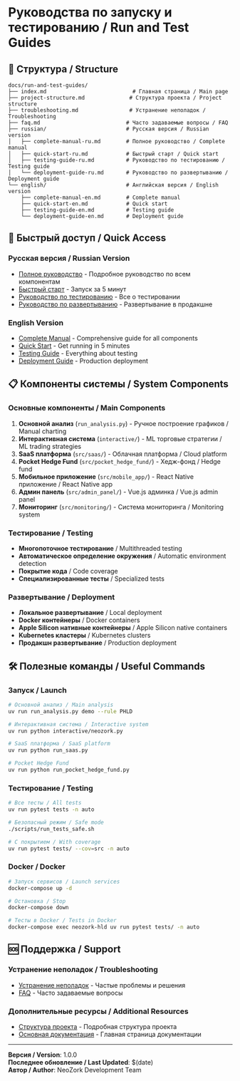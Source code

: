 # Руководства по запуску и тестированию / Run and Test Guides

## 📁 Структура / Structure

```
docs/run-and-test-guides/
├── index.md                           # Главная страница / Main page
├── project-structure.md              # Структура проекта / Project structure
├── troubleshooting.md                # Устранение неполадок / Troubleshooting
├── faq.md                           # Часто задаваемые вопросы / FAQ
├── russian/                         # Русская версия / Russian version
│   ├── complete-manual-ru.md        # Полное руководство / Complete manual
│   ├── quick-start-ru.md            # Быстрый старт / Quick start
│   ├── testing-guide-ru.md          # Руководство по тестированию / Testing guide
│   └── deployment-guide-ru.md       # Руководство по развертыванию / Deployment guide
└── english/                         # Английская версия / English version
    ├── complete-manual-en.md        # Complete manual
    ├── quick-start-en.md            # Quick start
    ├── testing-guide-en.md          # Testing guide
    └── deployment-guide-en.md       # Deployment guide
```

## 🚀 Быстрый доступ / Quick Access

### Русская версия / Russian Version
- [Полное руководство](russian/complete-manual-ru.md) - Подробное руководство по всем компонентам
- [Быстрый старт](russian/quick-start-ru.md) - Запуск за 5 минут
- [Руководство по тестированию](russian/testing-guide-ru.md) - Все о тестировании
- [Руководство по развертыванию](russian/deployment-guide-ru.md) - Развертывание в продакшне

### English Version
- [Complete Manual](english/complete-manual-en.md) - Comprehensive guide for all components
- [Quick Start](english/quick-start-en.md) - Get running in 5 minutes
- [Testing Guide](english/testing-guide-en.md) - Everything about testing
- [Deployment Guide](english/deployment-guide-en.md) - Production deployment

## 📋 Компоненты системы / System Components

### Основные компоненты / Main Components
1. **Основной анализ** (`run_analysis.py`) - Ручное построение графиков / Manual charting
2. **Интерактивная система** (`interactive/`) - ML торговые стратегии / ML trading strategies
3. **SaaS платформа** (`src/saas/`) - Облачная платформа / Cloud platform
4. **Pocket Hedge Fund** (`src/pocket_hedge_fund/`) - Хедж-фонд / Hedge fund
5. **Мобильное приложение** (`src/mobile_app/`) - React Native приложение / React Native app
6. **Админ панель** (`src/admin_panel/`) - Vue.js админка / Vue.js admin panel
7. **Мониторинг** (`src/monitoring/`) - Система мониторинга / Monitoring system

### Тестирование / Testing
- **Многопоточное тестирование** / Multithreaded testing
- **Автоматическое определение окружения** / Automatic environment detection
- **Покрытие кода** / Code coverage
- **Специализированные тесты** / Specialized tests

### Развертывание / Deployment
- **Локальное развертывание** / Local deployment
- **Docker контейнеры** / Docker containers
- **Apple Silicon нативные контейнеры** / Apple Silicon native containers
- **Kubernetes кластеры** / Kubernetes clusters
- **Продакшн развертывание** / Production deployment

## 🛠️ Полезные команды / Useful Commands

### Запуск / Launch
```bash
# Основной анализ / Main analysis
uv run run_analysis.py demo --rule PHLD

# Интерактивная система / Interactive system
uv run python interactive/neozork.py

# SaaS платформа / SaaS platform
uv run python run_saas.py

# Pocket Hedge Fund
uv run python run_pocket_hedge_fund.py
```

### Тестирование / Testing
```bash
# Все тесты / All tests
uv run pytest tests -n auto

# Безопасный режим / Safe mode
./scripts/run_tests_safe.sh

# С покрытием / With coverage
uv run pytest tests/ --cov=src -n auto
```

### Docker / Docker
```bash
# Запуск сервисов / Launch services
docker-compose up -d

# Остановка / Stop
docker-compose down

# Тесты в Docker / Tests in Docker
docker-compose exec neozork-hld uv run pytest tests/ -n auto
```

## 🆘 Поддержка / Support

### Устранение неполадок / Troubleshooting
- [Устранение неполадок](troubleshooting.md) - Частые проблемы и решения
- [FAQ](faq.md) - Часто задаваемые вопросы

### Дополнительные ресурсы / Additional Resources
- [Структура проекта](project-structure.md) - Подробная структура проекта
- [Основная документация](../index.md) - Главная страница документации

---

**Версия / Version**: 1.0.0  
**Последнее обновление / Last Updated**: $(date)  
**Автор / Author**: NeoZork Development Team
